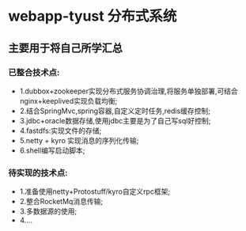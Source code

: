 # webapp-tyust 分布式系统 
## 主要用于将自己所学汇总 ##
### 已整合技术点:
   * 1.dubbox+zookeeper实现分布式服务协调治理,将服务单独部署,可结合nginx+keeplived实现负载均衡;
   * 2.结合SpringMvc,spring容器,自定义定时任务,redis缓存控制;
   * 3.jdbc+oracle数据存储,使用jdbc主要是为了自己写sql好控制;
   * 4.fastdfs:实现文件的存储;
   * 5.netty + kyro 实现消息的序列化传输;
   * 6.shell编写启动脚本;

### 待实现的技术点:
   * 1.准备使用netty+Protostuff/kyro自定义rpc框架;
   * 2.整合RocketMq消息传输;
   * 3.多数据源的使用;
   * 4....